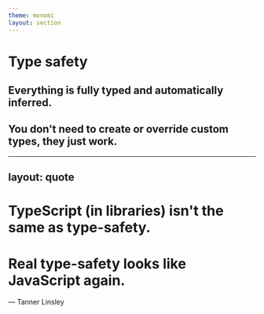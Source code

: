 ```yaml
---
theme: monomi
layout: section
---
```


# Type safety

## Everything is fully typed and automatically inferred.

## You don't need to create or override custom types, they just work.

---
layout: quote
---

# TypeScript (in libraries) isn't the same as type-safety.
# Real type-safety looks like JavaScript again.

&mdash; Tanner Linsley